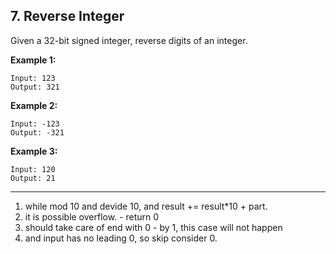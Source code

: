 ## 7. Reverse Integer

Given a 32-bit signed integer, reverse digits of an integer.

**Example 1:**

```
Input: 123
Output: 321
```

**Example 2:**

```
Input: -123
Output: -321
```

**Example 3:**

```
Input: 120
Output: 21
```

---

1. while mod 10 and devide 10, and result += result*10 + part.
2. it is possible overflow. - return 0
3. should take care of end with 0 - by 1, this case will not happen
4. and input has no leading 0, so skip consider 0.